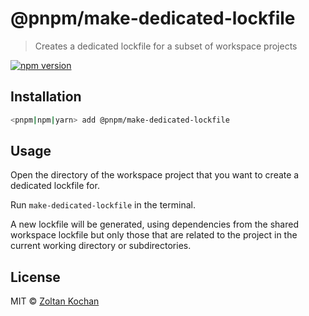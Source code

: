 # @pnpm/make-dedicated-lockfile

> Creates a dedicated lockfile for a subset of workspace projects

[![npm version](https://img.shields.io/npm/v/@pnpm/make-dedicated-lockfile.svg)](https://www.npmjs.com/package/@pnpm/make-dedicated-lockfile)

## Installation

```sh
<pnpm|npm|yarn> add @pnpm/make-dedicated-lockfile
```

## Usage

Open the directory of the workspace project that you want to create a dedicated lockfile for.

Run `make-dedicated-lockfile` in the terminal.

A new lockfile will be generated, using dependencies from the shared workspace lockfile but
only those that are related to the project in the current working directory or subdirectories.

## License

MIT © [Zoltan Kochan](https://www.kochan.io/)
